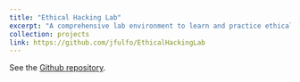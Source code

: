 ```yaml
---
title: "Ethical Hacking Lab"
excerpt: "A comprehensive lab environment to learn and practice ethical hacking techniques<br/><br/><img src='/images/network-diagram.png' style='width: 500px;'>"
collection: projects
link: https://github.com/jfulfo/EthicalHackingLab
---
```


See the [Github repository](https://github.com/jfulfo/EthicalHackingLab).
